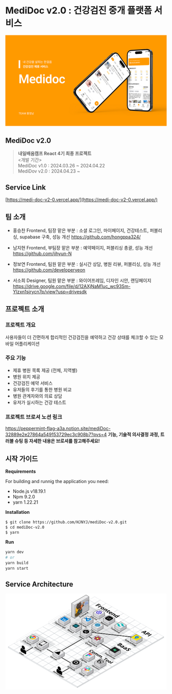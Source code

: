 # MediDoc v2.0 : 건강검진 중개 플랫폼 서비스
 ![MediDoc 로고](https://github.com/HJNYJ/mediDoc-v2.0/blob/dev/src/assets/images/banner.png)

## MediDoc v2.0
> **내일배움캠프 React 4기 최종 프로젝트**   
> <개발 기간>   
> MediDoc v1.0 : 2024.03.26 ~ 2024.04.22   
> MediDov v2.0 : 2024.04.23 ~


## Service Link
[https://medi-doc-v2-0.vercel.app/](https://medi-doc-v2-0.vercel.app/)


## 팀 소개
* 홍승찬
  Frontend, 팀장
  맡은 부분 : 소셜 로그인, 마이페이지, 건강테스트, 퍼블리싱, supabase 구축, 성능 개선
  <https://github.com/hongppa324/>

* 남지현
  Frontend, 부팀장
  맡은 부분 : 예약페이지, 퍼블리싱 총괄, 성능 개선
  <https://github.com/jihyun-N>

* 정보연
  Frontend, 팀원 
  맡은 부분 : 실시간 상담, 병원 리뷰, 퍼블리싱, 성능 개선
  <https://github.com/developeryeon>

* 서소희
  Designer, 팀원
  맡은 부분 : 와이어프레임, 디자인 시안, 랜딩페이지
  <https://drive.google.com/file/d/12AXjNaM1uc_wc93Sm-Ylzxn1sjrycn7p/view?usp=drivesdk>


## 프로젝트 소개
### 프로젝트 개요
사용자들이 더 간편하게 합리적인 건강검진을 예약하고 건강 상태를 체크할 수 있는 모바일 어플리케이션

### 주요 기능
* 제휴 병원 목록 제공 (전체, 지역별) 
* 병원 위치 제공
* 건강검진 예약 서비스 
* 유저들의 후기를 통한 병원 비교  
* 병원 관계자와의 의료 상담 
* 유저가 실시하는 건강 테스트

### 프로젝트 브로셔 노션 링크
 <https://peppermint-flag-a3a.notion.site/mediDoc-32889e2e27864a549153729ec3c908b7?pvs=4>
 **기능, 기술적 의사결정 과정, 트러블 슈팅 등 자세한 내용은 브로셔를 참고해주세요!**

## 시작 가이드
**Requirements** 

For building and runnig the application you need:
* Node.js v18.19.1
* Npm 9.2.0
* yarn 1.22.21  
  
**Installation**
```
$ git clone https://github.com/HJNYJ/mediDoc-v2.0.git
$ cd mediDoc-v2.0
$ yarn
```

**Run**
```bash
yarn dev
# or
yarn build
yarn start
```

## Service Architecture
![아키텍처](https://github.com/HJNYJ/mediDoc-v2.0/blob/dev/src/assets/images/architecture.png)
